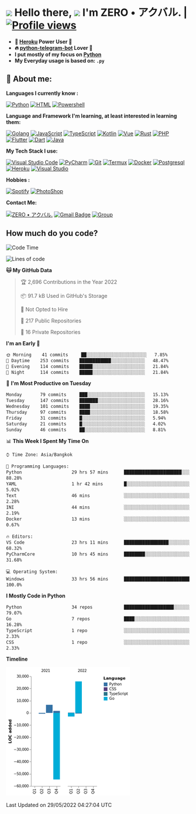 # <img src="https://i.pinimg.com/originals/01/63/6c/01636c5434cd0462086620c60fdfec16.gif" width="50px"> **Hello there, <img src="https://raw.githubusercontent.com/MartinHeinz/MartinHeinz/master/wave.gif" width="30px">** I'm ZERO • アクバル. | [![Profile views](https://gpvc.arturio.dev/Ryomen-Sukuna)](https://github.com/Ryomen-Sukuna)

- **🐋 [Heroku](https://heroku.com) Power User 💪**
- **🔥 [python-telegram-bot](https://github.com/python-telegram-bot/python-telegram-bot) Lover 💖**
- **I put mostly of my focus on [Python](https://python.org)**
- **My Everyday usage is based on: `.py`**

## 👦 **About me**:

**Languages I currently know :**

[![Python](https://badges.aleen42.com/src/python.svg)](https://python.org)
[![HTML](https://img.shields.io/badge/-HTML-%232c3e50?style=flat&logo=php)](https://whatwg.org)
[![Powershell](https://img.shields.io/badge/-PowerShell-%232c3e50?style=flat&logo=powershell)](https://docs.microsoft.com/en-us/powershell)

**Language ​​and Framework I'm learning, at least interested in learning them:**

[![Golang](https://badges.aleen42.com/src/golang.svg)](https://golang.org)
[![JavaScript](https://badges.aleen42.com/src/javascript.svg)](https://nodejs.org)
[![TypeScript](https://badges.aleen42.com/src/typescript.svg)](https://www.typescriptlang.org)
[![Kotlin](https://badges.aleen42.com/src/kotlin.svg)](https://kotlinlang.org)
[![Vue](https://badges.aleen42.com/src/vue.svg)](https://vuejs.org)
[![Rust](https://img.shields.io/badge/-rust-%232c3e50?style=flat&logo=rust)](https://rust-lang.org)
[![PHP](https://img.shields.io/badge/-php-%232c3e50?style=flat&logo=php)](https://www.php.net)
[![Flutter](https://img.shields.io/badge/-flutter-%232c3e50?style=flat&logo=flutter)](https://flutter.dev)
[![Dart](https://img.shields.io/badge/-dart-%232c3e50?style=flat&logo=dart)](https://dart.dev)
[![Java](https://badges.aleen42.com/src/java.svg)](https://www.java.com/en)

**My Tech Stack I use:**

[![Visual Studio Code](https://badges.aleen42.com/src/visual_studio_code.svg)](https://code.visualstudio.com)
[![PyCharm](https://img.shields.io/badge/-pycharm-%23007ACC?style=flat&logo=pycharm&logoColor=black&color=black&labelColor=green)](https://www.jetbrains.com/pycharm)
[![Git](https://img.shields.io/badge/-Git-%23F05032?style=flat&logo=git&logoColor=%23ffffff)](https://git-scm.com)
[![Termux](https://img.shields.io/badge/-Termux-%232c3e50?style=flat&logo=typescript)](https://termux.com)
[![Docker](https://badges.aleen42.com/src/docker.svg)](https://www.docker.com/)
[![Postgresql](https://img.shields.io/badge/-Postgresql-%232c3e50?style=flat&logo=postgresql)](https://postgresql.org)
[![Heroku](https://img.shields.io/badge/-Heroku-purple?style=flat&logo=heroku)](https://heroku.com)
[![Visual Studio](https://badges.aleen42.com/src/visual_studio.svg)](https://visualstudio.microsoft.com/)

**Hobbies :**

[![Spotify](https://badges.aleen42.com/src/spotify.svg)](https://spotify.com)
[![PhotoShop](https://badges.aleen42.com/src/photoshop.svg)](https://www.adobe.com/products/photoshop.html)

**Contact Me:**

[![ZERO • アクバル.](https://badges.aleen42.com/src/telegram.svg)](https://t.me/Anomaliii)
[![Gmail Badge](https://img.shields.io/badge/-ryomensukuna83@gmail.com-c14438?style=flat&logo=Gmail&logoColor=white)](https://ryomensukuna83@gmail.com)
[![Group](https://img.shields.io/badge/dynamic/json?logo=telegram&label=%40RandomAnimeIndonesia&labelColor=282c34&suffix=+members&color=2CA5E0&query=%24.data.totalSubs&url=https%3A%2F%2Fapi.spencerwoo.com%2Fsubstats%2F%3Fsource%3Dtelegram%26queryKey%3DGrup_Anime_Random&longCache=true%22)](https://t.me/Grup_Anime_Random)
 

## **How much do you code?**

<!--START_SECTION:waka-->
![Code Time](http://img.shields.io/badge/Code%20Time-202%20hrs%2050%20mins-blue)

![Lines of code](https://img.shields.io/badge/From%20Hello%20World%20I%27ve%20Written--24%20Thousand%20lines%20of%20code-blue)

**🐱 My GitHub Data** 

> 🏆 2,696 Contributions in the Year 2022
 > 
> 📦 91.7 kB Used in GitHub's Storage 
 > 
> 🚫 Not Opted to Hire
 > 
> 📜 217 Public Repositories 
 > 
> 🔑 16 Private Repositories  
 > 
**I'm an Early 🐤** 

```text
🌞 Morning    41 commits     ██░░░░░░░░░░░░░░░░░░░░░░░   7.85% 
🌆 Daytime    253 commits    ████████████░░░░░░░░░░░░░   48.47% 
🌃 Evening    114 commits    █████░░░░░░░░░░░░░░░░░░░░   21.84% 
🌙 Night      114 commits    █████░░░░░░░░░░░░░░░░░░░░   21.84%

```
📅 **I'm Most Productive on Tuesday** 

```text
Monday       79 commits     ███░░░░░░░░░░░░░░░░░░░░░░   15.13% 
Tuesday      147 commits    ███████░░░░░░░░░░░░░░░░░░   28.16% 
Wednesday    101 commits    ████░░░░░░░░░░░░░░░░░░░░░   19.35% 
Thursday     97 commits     ████░░░░░░░░░░░░░░░░░░░░░   18.58% 
Friday       31 commits     █░░░░░░░░░░░░░░░░░░░░░░░░   5.94% 
Saturday     21 commits     █░░░░░░░░░░░░░░░░░░░░░░░░   4.02% 
Sunday       46 commits     ██░░░░░░░░░░░░░░░░░░░░░░░   8.81%

```


📊 **This Week I Spent My Time On** 

```text
⌚︎ Time Zone: Asia/Bangkok

💬 Programming Languages: 
Python                   29 hrs 57 mins      ██████████████████████░░░   88.28% 
YAML                     1 hr 42 mins        █░░░░░░░░░░░░░░░░░░░░░░░░   5.02% 
Text                     46 mins             ░░░░░░░░░░░░░░░░░░░░░░░░░   2.28% 
INI                      44 mins             ░░░░░░░░░░░░░░░░░░░░░░░░░   2.19% 
Docker                   13 mins             ░░░░░░░░░░░░░░░░░░░░░░░░░   0.67%

🔥 Editors: 
VS Code                  23 hrs 11 mins      █████████████████░░░░░░░░   68.32% 
PyCharmCore              10 hrs 45 mins      ████████░░░░░░░░░░░░░░░░░   31.68%

💻 Operating System: 
Windows                  33 hrs 56 mins      █████████████████████████   100.0%

```

**I Mostly Code in Python** 

```text
Python                   34 repos            ███████████████████░░░░░░   79.07% 
Go                       7 repos             ████░░░░░░░░░░░░░░░░░░░░░   16.28% 
TypeScript               1 repo              ░░░░░░░░░░░░░░░░░░░░░░░░░   2.33% 
CSS                      1 repo              ░░░░░░░░░░░░░░░░░░░░░░░░░   2.33%

```


**Timeline**

![Chart not found](https://raw.githubusercontent.com/Ryomen-Sukuna/Ryomen-Sukuna/master/charts/bar_graph.png) 


 Last Updated on 29/05/2022 04:27:04 UTC
<!--END_SECTION:waka-->
